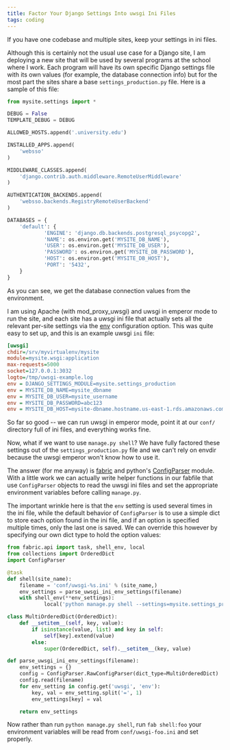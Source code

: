 ```yaml
---
title: Factor Your Django Settings Into uwsgi Ini Files
tags: coding
---
```


If you have one codebase and multiple sites, keep your settings in ini files.

<!-- more -->

Although this is certainly not the usual use case for a Django site, I am
deploying a new site that will be used by several programs at the school where
I work. Each program will have its own specific Django settings file with its
own values (for example, the database connection info) but for the most part
the sites share a base `settings_production.py` file. Here is a sample of this
file:

```python
from mysite.settings import *

DEBUG = False
TEMPLATE_DEBUG = DEBUG

ALLOWED_HOSTS.append('.university.edu')

INSTALLED_APPS.append(
    'websso'
)

MIDDLEWARE_CLASSES.append(
    'django.contrib.auth.middleware.RemoteUserMiddleware'
)

AUTHENTICATION_BACKENDS.append(
    'websso.backends.RegistryRemoteUserBackend'
)

DATABASES = {
    'default': {
            'ENGINE': 'django.db.backends.postgresql_psycopg2',
            'NAME': os.environ.get('MYSITE_DB_NAME'),
            'USER': os.environ.get('MYSITE_DB_USER'),
            'PASSWORD': os.environ.get('MYSITE_DB_PASSWORD'),
            'HOST': os.environ.get('MYSITE_DB_HOST'),
            'PORT': '5432',
    }
}
```

As you can see, we get the database connection values from the environment.

I am using Apache (with mod_proxy_uwsgi) and uwsgi in emperor mode to run the
site, and each site has a uwsgi ini file that actually sets all the relevant
per-site settings via the
[env](http://uwsgi-docs.readthedocs.org/en/latest/Options.html#env)
configuration option. This was quite easy to set up, and this is an example
uwsgi `ini` file:

```ini
[uwsgi]
chdir=/srv/myvirtualenv/mysite
module=mysite.wsgi:application
max-requests=5000
socket=127.0.0.1:3032
logto=/tmp/uwsgi-example.log
env = DJANGO_SETTINGS_MODULE=mysite.settings_production
env = MYSITE_DB_NAME=mysite_dbname
env = MYSITE_DB_USER=mysite_username
env = MYSITE_DB_PASSWORD=abc123
env = MYSITE_DB_HOST=mysite-dbname.hostname.us-east-1.rds.amazonaws.com
```

So far so good -- we can run uwsgi in emperor mode, point it at our `conf/`
directory full of ini files, and everything works fine.

Now, what if we want to use `manage.py shell`? We have fully factored these
settings out of the `settings_production.py` file and we can't rely on envdir
because the uwsgi emperor won't know how to use it.

The answer (for me anyway) is [fabric](http://fabric.readthedocs.org/) and
python's [ConfigParser](http://docs.python.org/2/library/configparser.html)
module. With a little work we can actually write helper functions in our
fabfile that use `ConfigParser` objects to read the uwsgi ini files and set the
appropriate environment variables before calling `manage.py`.

The important wrinkle here is that the `env` setting is used several times in
the ini file, while the default behavior of `ConfigParser` is to use a simple
dict to store each option found in the ini file, and if an option is specified
multiple times, only the last one is saved. We can override this however by
specifying our own dict type to hold the option values:

```python
from fabric.api import task, shell_env, local
from collections import OrderedDict
import ConfigParser

@task
def shell(site_name):
    filename = 'conf/uwsgi-%s.ini' % (site_name,)
    env_settings = parse_uwsgi_ini_env_settings(filename)
    with shell_env(**env_settings):
            local('python manage.py shell --settings=mysite.settings_production')

class MultiOrderedDict(OrderedDict):
    def __setitem__(self, key, value):
        if isinstance(value, list) and key in self:
            self[key].extend(value)
        else:
            super(OrderedDict, self).__setitem__(key, value)

def parse_uwsgi_ini_env_settings(filename):
    env_settings = {}
    config = ConfigParser.RawConfigParser(dict_type=MultiOrderedDict)
    config.read(filename)
    for env_setting in config.get('uwsgi', 'env'):
        key, val = env_setting.split('=', 1)
        env_settings[key] = val

    return env_settings
```

Now rather than run `python manage.py shell`, run `fab shell:foo` your
environment variables will be read from `conf/uwsgi-foo.ini` and set properly.
